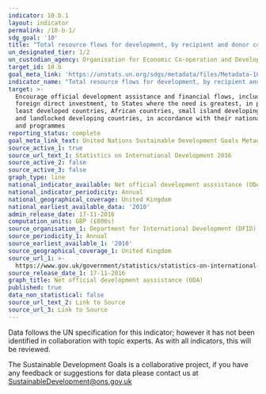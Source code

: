 ```yaml
---
indicator: 10.b.1
layout: indicator
permalink: /10-b-1/
sdg_goal: '10'
title: "Total resource flows for development, by recipient and donor countries and type of flow (e.g.\_official development assistance, foreign direct investment and other flows)"
un_designated_tier: 1/2
un_custodian_agency: Organisation for Economic Co-operation and Development (OECD)
target_id: 10.b
goal_meta_link: 'https://unstats.un.org/sdgs/metadata/files/Metadata-10-0B-01.pdf '
indicator_name: "Total resource flows for development, by recipient and donor countries and type of flow (e.g.\_official development assistance, foreign direct investment and other flows)"
target: >-
  Encourage official development assistance and financial flows, including
  foreign direct investment, to States where the need is greatest, in particular
  least developed countries, African countries, small island developing States
  and landlocked developing countries, in accordance with their national plans
  and programmes
reporting_status: complete
goal_meta_link_text: United Nations Sustainable Development Goals Metadata (pdf 201kB)
source_active_1: true
source_url_text_1: Statistics on International Development 2016
source_active_2: false
source_active_3: false
graph_type: line
national_indicator_available: Net official development asssistance (ODA)
national_indicator_periodicity: Annual
national_geographical_coverage: United Kingdom
national_earliest_available_data: '2010'
admin_release_date: 17-11-2016
computation_units: GBP (£000s)
source_organisation_1: Department for International Development (DFID)
source_periodicity_1: Annual
source_earliest_available_1: '2010'
source_geographical_coverage_1: United Kingdom
source_url_1: >-
  https://www.gov.uk/government/statistics/statistics-on-international-development-2016 
source_release_date_1: 17-11-2016
graph_title: Net official development asssistance (ODA)
published: true
data_non_statistical: false
source_url_text_2: Link to Source
source_url_3: Link to Source
---
```

Data follows the UN specification for this indicator; however it has not been identified in collaboration with topic experts. As with all indicators, this will be reviewed.

The Sustainable Development Goals is a collaborative project, if you have any feedback or suggestions for data please contact us at <SustainableDevelopment@ons.gov.uk>  
